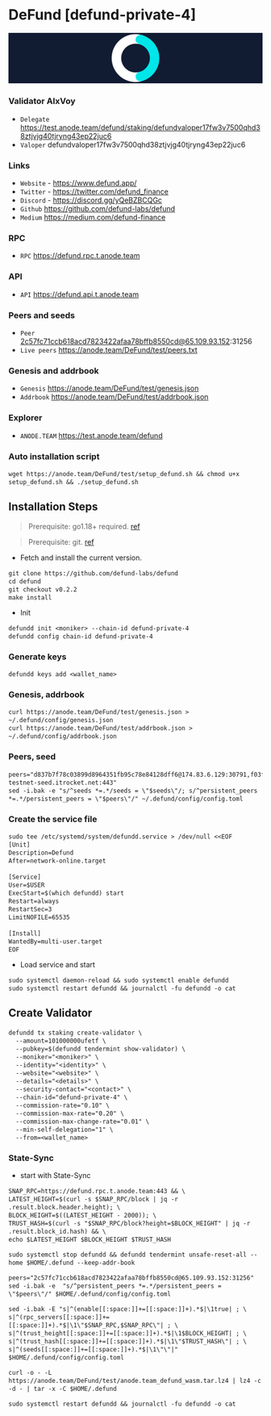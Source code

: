 # DeFund [defund-private-4]
![DeFund Guide](https://github.com/Voynitskiy/Voynitskiy/blob/main/testnet/DeFund/DeFund.png)
### Validator AlxVoy
* `Delegate` https://test.anode.team/defund/staking/defundvaloper17fw3v7500qhd38ztjvjg40tjryng43ep22juc6
* `Valoper` defundvaloper17fw3v7500qhd38ztjvjg40tjryng43ep22juc6
### Links
* `Website` - https://www.defund.app/
* `Twitter` - https://twitter.com/defund_finance
* `Discord` - https://discord.gg/yQeBZBCQGc
* `Github` https://github.com/defund-labs/defund
* `Medium` https://medium.com/defund-finance
### RPC
* `RPC` https://defund.rpc.t.anode.team
### API
* `API` https://defund.api.t.anode.team
### Peers and seeds
* `Peer` 2c57fc71ccb618acd7823422afaa78bffb8550cd@65.109.93.152:31256
* `Live peers` https://anode.team/DeFund/test/peers.txt
### Genesis and addrbook
* `Genesis` https://anode.team/DeFund/test/genesis.json
* `Addrbook` https://anode.team/DeFund/test/addrbook.json
### Explorer
* `ANODE.TEAM` https://test.anode.team/defund
### Auto installation script
```
wget https://anode.team/DeFund/test/setup_defund.sh && chmod u+x setup_defund.sh && ./setup_defund.sh
```
## Installation Steps
>Prerequisite: go1.18+ required. [ref](https://golang.org/doc/install)

>Prerequisite: git. [ref](https://github.com/git/git)

* Fetch and install the current version.
```shell
git clone https://github.com/defund-labs/defund
cd defund
git checkout v0.2.2
make install
```
* Init
```
defundd init <moniker> --chain-id defund-private-4
defundd config chain-id defund-private-4
```

### Generate keys
```
defundd keys add <wallet_name>
```
### Genesis, addrbook
```
curl https://anode.team/DeFund/test/genesis.json > ~/.defund/config/genesis.json
curl https://anode.team/DeFund/test/addrbook.json > ~/.defund/config/addrbook.json
```
### Peers, seed
```
peers="d837b7f78c03899d8964351fb95c78e84128dff6@174.83.6.129:30791,f03f3a18bae28f2099648b1c8b1eadf3323cf741@162.55.211.136:26656,f8fa20444c3c56a2d3b4fdc57b3fd059f7ae3127@148.251.43.226:56656,70a1f41dea262730e7ab027bcf8bd2616160a9a9@142.132.202.86:17000,e47e5e7ae537147a23995117ea8b2d4c2a408dcb@172.104.159.69:45656,74e6425e7ec76e6eaef92643b6181c42d5b8a3b8@defund-testnet-seed.itrocket.net:443"
sed -i.bak -e "s/^seeds *=.*/seeds = \"$seeds\"/; s/^persistent_peers *=.*/persistent_peers = \"$peers\"/" ~/.defund/config/config.toml
```
### Create the service file
```
sudo tee /etc/systemd/system/defundd.service > /dev/null <<EOF
[Unit]
Description=Defund
After=network-online.target

[Service]
User=$USER
ExecStart=$(which defundd) start
Restart=always
RestartSec=3
LimitNOFILE=65535

[Install]
WantedBy=multi-user.target
EOF
```
* Load service and start
```
sudo systemctl daemon-reload && sudo systemctl enable defundd
sudo systemctl restart defundd && journalctl -fu defundd -o cat
```
## Create Validator
```
defundd tx staking create-validator \
  --amount=101000000ufetf \
  --pubkey=$(defundd tendermint show-validator) \
  --moniker="<moniker>" \
  --identity="<identity>" \
  --website="<website>" \
  --details="<details>" \
  --security-contact="<contact>" \
  --chain-id="defund-private-4" \
  --commission-rate="0.10" \
  --commission-max-rate="0.20" \
  --commission-max-change-rate="0.01" \
  --min-self-delegation="1" \
  --from=<wallet_name>
```
### State-Sync
* start with State-Sync
```
SNAP_RPC=https://defund.rpc.t.anode.team:443 && \
LATEST_HEIGHT=$(curl -s $SNAP_RPC/block | jq -r .result.block.header.height); \
BLOCK_HEIGHT=$((LATEST_HEIGHT - 2000)); \
TRUST_HASH=$(curl -s "$SNAP_RPC/block?height=$BLOCK_HEIGHT" | jq -r .result.block_id.hash) && \
echo $LATEST_HEIGHT $BLOCK_HEIGHT $TRUST_HASH
```
```
sudo systemctl stop defundd && defundd tendermint unsafe-reset-all --home $HOME/.defund --keep-addr-book
```
```
peers="2c57fc71ccb618acd7823422afaa78bffb8550cd@65.109.93.152:31256"
sed -i.bak -e  "s/^persistent_peers *=.*/persistent_peers = \"$peers\"/" $HOME/.defund/config/config.toml
```
```
sed -i.bak -E "s|^(enable[[:space:]]+=[[:space:]]+).*$|\1true| ; \
s|^(rpc_servers[[:space:]]+=[[:space:]]+).*$|\1\"$SNAP_RPC,$SNAP_RPC\"| ; \
s|^(trust_height[[:space:]]+=[[:space:]]+).*$|\1$BLOCK_HEIGHT| ; \
s|^(trust_hash[[:space:]]+=[[:space:]]+).*$|\1\"$TRUST_HASH\"| ; \
s|^(seeds[[:space:]]+=[[:space:]]+).*$|\1\"\"|" $HOME/.defund/config/config.toml
```
```
curl -o - -L https://anode.team/DeFund/test/anode.team_defund_wasm.tar.lz4 | lz4 -c -d - | tar -x -C $HOME/.defund
```
```
sudo systemctl restart defundd && journalctl -fu defundd -o cat
```
